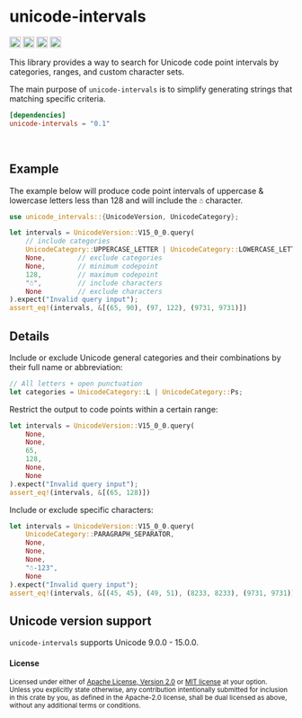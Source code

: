 unicode-intervals
=================

[<img alt="github" src="https://img.shields.io/badge/github-8da0cb?style=flat-square&labelColor=555555&logo=github" height="20">](https://github.com/Stranger6667/unicode-intervals)
[<img alt="crates.io" src="https://img.shields.io/crates/v/unicode-intervals.svg?style=flat-square&color=fc8d62&logo=rust" height="20">](https://crates.io/crates/unicode-intervals)
[<img alt="docs.rs" src="https://img.shields.io/badge/docs.rs-unicode-intervals-66c2a5?style=flat-square&labelColor=555555&logo=docs.rs" height="20">](https://docs.rs/unicode-intervals)
[<img alt="build status" src="https://img.shields.io/github/actions/workflow/status/Stranger6667/unicode-intervals/ci.yml?branch=main&style=flat-square" height="20">](https://github.com/Stranger6667/unicode-intervals/actions?query=branch%main)

This library provides a way to search for Unicode code point intervals by categories, ranges, and custom character sets.

The main purpose of `unicode-intervals` is to simplify generating strings that matching specific criteria.

```toml
[dependencies]
unicode-intervals = "0.1"
```

<br>

## Example

The example below will produce code point intervals of uppercase & lowercase letters less than 128 and will include the `☃` character.

```rust
use unicode_intervals::{UnicodeVersion, UnicodeCategory};

let intervals = UnicodeVersion::V15_0_0.query(
    // include categories
    UnicodeCategory::UPPERCASE_LETTER | UnicodeCategory::LOWERCASE_LETTER,
    None,        // exclude categories
    None,        // minimum codepoint
    128,         // maximum codepoint
    "☃",         // include characters
    None         // exclude characters
).expect("Invalid query input");
assert_eq!(intervals, &[(65, 90), (97, 122), (9731, 9731)])
```

## Details

Include or exclude Unicode general categories and their combinations by their full name or abbreviation:

```rust
// All letters + open punctuation
let categories = UnicodeCategory::L | UnicodeCategory::Ps;
```

Restrict the output to code points within a certain range:

```rust
let intervals = UnicodeVersion::V15_0_0.query(
    None,
    None,
    65,
    128,
    None,
    None
).expect("Invalid query input");
assert_eq!(intervals, &[(65, 128)])
```

Include or exclude specific characters:

```rust
let intervals = UnicodeVersion::V15_0_0.query(
    UnicodeCategory::PARAGRAPH_SEPARATOR,
    None,
    None,
    None,
    "☃-123",
    None
).expect("Invalid query input");
assert_eq!(intervals, &[(45, 45), (49, 51), (8233, 8233), (9731, 9731)])
```

## Unicode version support

`unicode-intervals` supports Unicode 9.0.0 - 15.0.0.

#### License

<sup>
Licensed under either of <a href="LICENSE-APACHE">Apache License, Version
2.0</a> or <a href="LICENSE-MIT">MIT license</a> at your option.
</sup>

<br>

<sub>
Unless you explicitly state otherwise, any contribution intentionally submitted
for inclusion in this crate by you, as defined in the Apache-2.0 license, shall
be dual licensed as above, without any additional terms or conditions.
</sub>

